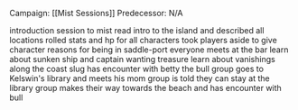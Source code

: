 Campaign: [[Mist Sessions]]
Predecessor: N/A

introduction session to mist
read intro to the island and described all locations
rolled stats and hp for all characters
took players aside to give character reasons for being in saddle-port
everyone meets at the bar
learn about sunken ship and captain wanting treasure
learn about vanishings along the coast
slug has encounter with betty the bull
group goes to Kelswin's library and meets his mom
group is told they can stay at the library
group makes their way towards the beach and has encounter with bull
